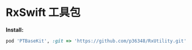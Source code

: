 # RxSwift 工具包

**Install:**

```ruby
pod 'PTBaseKit', :git => 'https://github.com/p36348/RxUtility.git'
```
